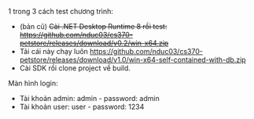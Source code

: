 1 trong 3 cách test chương trình:
 - (bản cũ) ~~Cài .NET Desktop Runtime 8 rồi test: https://github.com/nduc03/cs370-petstore/releases/download/v0.2/win-x64.zip~~
 - Tải cái này chạy luôn https://github.com/nduc03/cs370-petstore/releases/download/v1.0/win-x64-self-contained-with-db.zip
 - Cài SDK rồi clone project về build.

Màn hình login:
 - Tài khoản admin: admin - password: admin
 - Tài khoản user: user - password: 1234 
